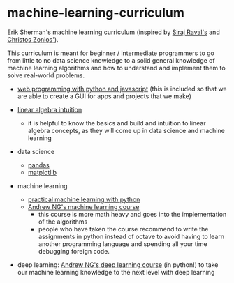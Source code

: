 # machine-learning-curriculum
Erik Sherman's machine learning curriculum
(inspired by [Siraj Raval's](https://github.com/llSourcell/Learn_Machine_Learning_in_3_Months) and [Christos Zonios'](https://howicodestuff.github.io/machine_learning/2018/01/12/a-roadmap-to-machine-learning.html)). 

This curriculum is meant for beginner / intermediate programmers to go from little to no data science knowledge to a solid general knowledge of machine learning algorithms and how to understand and implement them to solve real-world problems.

* [web programming with python and javascript](https://www.edx.org/course/cs50s-web-programming-with-python-and-javascript "CS50 course") (this is included so that we are able to create a GUI for apps and projects that we make)

* [linear algebra intuition](https://www.youtube.com/watch?v=kjBOesZCoqc&list=PLZHQObOWTQDPD3MizzM2xVFitgF8hE_ab "3Blue1Brown's series")
  * it is helpful to know the basics and build and intuition to linear algebra concepts, as they will come up in data science and machine learning

* data science
  * [pandas](https://www.youtube.com/playlist?list=PLQVvvaa0QuDc-3szzjeP6N6b0aDrrKyL-)
  * [matplotlib](https://www.youtube.com/watch?v=q7Bo_J8x_dw&list=PLQVvvaa0QuDfefDfXb9Yf0la1fPDKluPF)

* machine learning
  * [practical machine learning with python](https://www.youtube.com/watch?v=OGxgnH8y2NM&list=PLQVvvaa0QuDfKTOs3Keq_kaG2P55YRn5v)
  * [Andrew NG's machine learning course](https://www.coursera.org/learn/machine-learning)
    * this course is more math heavy and goes into the implementation of the algorithms
    * people who have taken the course recommend to write the assignments in python instead of octave to avoid having to learn another programming language and spending all your time debugging foreign code.


* deep learning: [Andrew NG's deep learning course](https://www.coursera.org/learn/neural-networks-deep-learning) (in python!) to take our machine learning knowledge to the next level with deep learning
